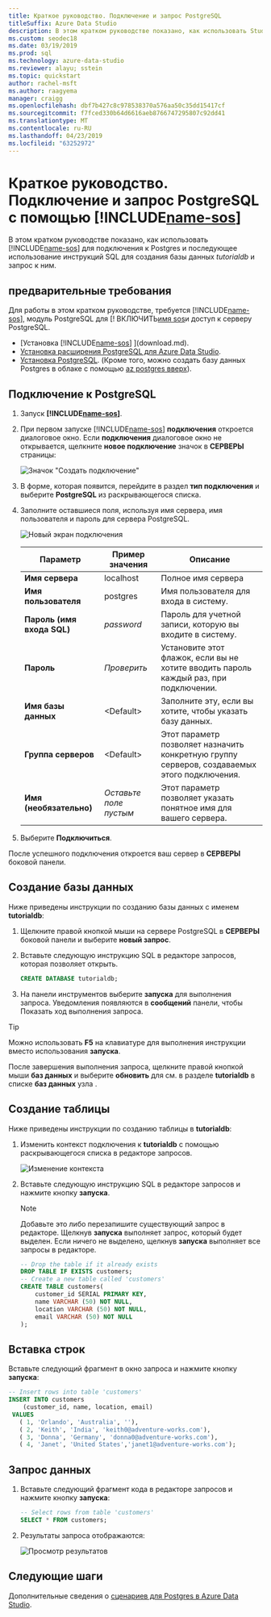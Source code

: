 ```yaml
---
title: Краткое руководство. Подключение и запрос PostgreSQL
titleSuffix: Azure Data Studio
description: В этом кратком руководстве показано, как использовать Studio данных Azure для подключения к PostgreSQL и выполнения запроса
ms.custom: seodec18
ms.date: 03/19/2019
ms.prod: sql
ms.technology: azure-data-studio
ms.reviewer: alayu; sstein
ms.topic: quickstart
author: rachel-msft
ms.author: raagyema
manager: craigg
ms.openlocfilehash: dbf7b427c8c978538370a576aa50c35dd15417cf
ms.sourcegitcommit: f7fced330b64d6616aeb8766747295807c92dd41
ms.translationtype: MT
ms.contentlocale: ru-RU
ms.lasthandoff: 04/23/2019
ms.locfileid: "63252972"
---
```

# <a name="quickstart-connect-and-query-postgresql-using-includename-sosincludesname-sos-shortmd"></a>Краткое руководство. Подключение и запрос PostgreSQL с помощью [!INCLUDE[name-sos](../includes/name-sos-short.md)]
В этом кратком руководстве показано, как использовать [!INCLUDE[name-sos](../includes/name-sos-short.md)] для подключения к Postgres и последующее использование инструкций SQL для создания базы данных *tutorialdb* и запрос к ним.

## <a name="prerequisites"></a>предварительные требования

Для работы в этом кратком руководстве, требуется [!INCLUDE[name-sos](../includes/name-sos-short.md)], модуль PostgreSQL для [! ВКЛЮЧИТЬ[имя sos](../includes/name-sos-short.md)и доступ к серверу PostgreSQL.

- [Установка [!INCLUDE[name-sos](../includes/name-sos-short.md)] ](download.md).
- [Установка расширения PostgreSQL для Azure Data Studio](postgres-extension.md).
- [Установка PostgreSQL](https://www.postgresql.org/download/). (Кроме того, можно создать базу данных Postgres в облаке с помощью [az postgres вверх](https://docs.microsoft.com/azure/postgresql/quickstart-create-server-up-azure-cli)). 

## <a name="connect-to-postgresql"></a>Подключение к PostgreSQL

1. Запуск **[!INCLUDE[name-sos](../includes/name-sos-short.md)]**.

2. При первом запуске [!INCLUDE[name-sos](../includes/name-sos-short.md)] **подключения** откроется диалоговое окно. Если **подключения** диалоговое окно не открывается, щелкните **новое подключение** значок в **СЕРВЕРЫ** страницы:

   ![Значок "Создать подключение"](media/quickstart-postgresql/new-connection-icon.png)

3. В форме, которая появится, перейдите в раздел **тип подключения** и выберите **PostgreSQL** из раскрывающегося списка.


4. Заполните оставшиеся поля, используя имя сервера, имя пользователя и пароль для сервера PostgreSQL. 

   ![Новый экран подключения](media/quickstart-postgresql/new-connection-screen.png)  

   | Параметр       | Пример значения | Описание |
   | ------------ | ------------------ | ------------------------------------------------- | 
   | **Имя сервера** | localhost | Полное имя сервера |
   | **Имя пользователя** | postgres | Имя пользователя для входа в систему. |
   | **Пароль (имя входа SQL)** | *password* | Пароль для учетной записи, которую вы входите в систему. |
   | **Пароль** | *Проверить* | Установите этот флажок, если вы не хотите вводить пароль каждый раз, при подключении. |
   | **Имя базы данных** | \<Default\> | Заполните эту, если вы хотите, чтобы указать базу данных. |
   | **Группа серверов** | \<Default\> | Этот параметр позволяет назначить конкретную группу серверов, создаваемых этого подключения. | 
   | **Имя (необязательно)** | *Оставьте поле пустым* | Этот параметр позволяет указать понятное имя для вашего сервера. | 

5. Выберите **Подключиться**. 

После успешного подключения откроется ваш сервер в **СЕРВЕРЫ** боковой панели.


## <a name="create-a-database"></a>Создание базы данных

Ниже приведены инструкции по созданию базы данных с именем **tutorialdb**:

1. Щелкните правой кнопкой мыши на сервере PostgreSQL в **СЕРВЕРЫ** боковой панели и выберите **новый запрос**.

2. Вставьте следующую инструкцию SQL в редакторе запросов, которая позволяет открыть.

   ```sql
   CREATE DATABASE tutorialdb;
   ```

3. На панели инструментов выберите **запуска** для выполнения запроса. Уведомления появляются в **сообщений** панели, чтобы Показать ход выполнения запроса.

>[!TIP]
> Можно использовать **F5** на клавиатуре для выполнения инструкции вместо использования **запуска**.

После завершения выполнения запроса, щелкните правой кнопкой мыши **баз данных** и выберите **обновить** для см. в разделе **tutorialdb** в списке **баз данных** узла .


## <a name="create-a-table"></a>Создание таблицы

 Ниже приведены инструкции по созданию таблицы в **tutorialdb**:

1. Изменить контекст подключения к **tutorialdb** с помощью раскрывающегося списка в редакторе запросов. 

   ![Изменение контекста](media/quickstart-postgresql/change-context.png)

2. Вставьте следующую инструкцию SQL в редакторе запросов и нажмите кнопку **запуска**. 

   > [!NOTE]
   > Добавьте это либо перезапишите существующий запрос в редакторе. Щелкнув **запуска** выполняет запрос, который будет выделен. Если ничего не выделено, щелкнув **запуска** выполняет все запросы в редакторе.

   ```sql
   -- Drop the table if it already exists
   DROP TABLE IF EXISTS customers;
   -- Create a new table called 'customers'
   CREATE TABLE customers(
       customer_id SERIAL PRIMARY KEY,
       name VARCHAR (50) NOT NULL,
       location VARCHAR (50) NOT NULL,
       email VARCHAR (50) NOT NULL
   );
   ```

## <a name="insert-rows"></a>Вставка строк

Вставьте следующий фрагмент в окно запроса и нажмите кнопку **запуска**:

   ```sql
   -- Insert rows into table 'customers'
   INSERT INTO customers
       (customer_id, name, location, email)
    VALUES
      ( 1, 'Orlando', 'Australia', ''),
      ( 2, 'Keith', 'India', 'keith0@adventure-works.com'),
      ( 3, 'Donna', 'Germany', 'donna0@adventure-works.com'),
      ( 4, 'Janet', 'United States','janet1@adventure-works.com');
   ```

## <a name="query-the-data"></a>Запрос данных

1. Вставьте следующий фрагмент кода в редакторе запросов и нажмите кнопку **запуска**:
   
   ```sql
   -- Select rows from table 'customers'
   SELECT * FROM customers; 
   ```

2. Результаты запроса отображаются:

   ![Просмотр результатов](media/quickstart-postgresql/view-results.png)

## <a name="next-steps"></a>Следующие шаги

Дополнительные сведения о [сценариев для Postgres в Azure Data Studio](postgres-extension.md). 